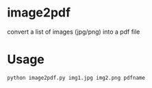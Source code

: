 # image2pdf

convert a list of images (jpg/png) into a pdf file

# Usage

```python
python image2pdf.py img1.jpg img2.png pdfname
```
